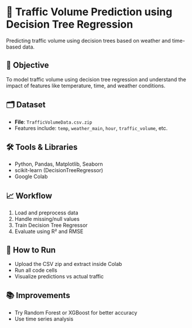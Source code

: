 # 🚗 Traffic Volume Prediction using Decision Tree Regression

Predicting traffic volume using decision trees based on weather and time-based data.

## 📌 Objective
To model traffic volume using decision tree regression and understand the impact of features like temperature, time, and weather conditions.

## 🗂️ Dataset
- **File**: `TrafficVolumeData.csv.zip`
- Features include: `temp`, `weather_main`, `hour`, `traffic_volume`, etc.

## 🛠️ Tools & Libraries
- Python, Pandas, Matplotlib, Seaborn
- scikit-learn (DecisionTreeRegressor)
- Google Colab

## 📈 Workflow
1. Load and preprocess data
2. Handle missing/null values
3. Train Decision Tree Regressor
4. Evaluate using R² and RMSE

## 📎 How to Run
- Upload the CSV zip and extract inside Colab
- Run all code cells
- Visualize predictions vs actual traffic

## 📚 Improvements
- Try Random Forest or XGBoost for better accuracy
- Use time series analysis
